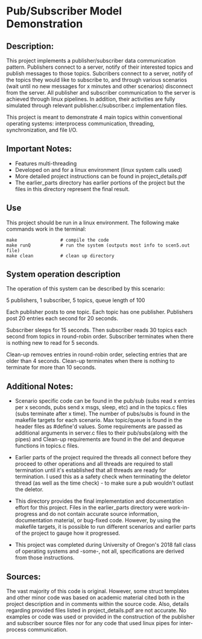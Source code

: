 # Pub/Subscriber Model Demonstration
## Description:
This project implements a publisher/subscriber data communication pattern. 
Publishers connect to a server, notify of their interested topics and 
publish messages to those topics.
Subcribers connect to a server, notify of the topics they would like
to subscribe to, and through various scenarios (wait until no new messages
for x minutes and other scenarios) disconnect from the server.
All publisher and subscriber communication to the server is achieved through
linux pipelines. In addition, their activities are fully simulated through
relevant publisher.c/subscriber.c implementation files. 

This project is meant to demonstrate 4 main topics within conventional operating
systems: interprocess communication, threading, synchronization, and file I/O.

## Important Notes:
- Features multi-threading
- Developed on and for a linux environment (linux system calls used)
- More detailed project instructions can be found in project_details.pdf
- The earlier_parts directory has earlier portions of the project but the
files in this directory represent the final result. 

## Use
This project should be run in a linux environment. The following make commands
work in the terminal:

```
make 				# compile the code
make runQ			# run the system (outputs most info to scen5.out file)
make clean			# clean up directory
```

## System operation description
The operation of this system can be described by this scenario: 

5 publishers, 1 subscriber, 5 topics, queue length of 100

Each publisher posts to one topic. Each topic has one publisher.
Publishers post 20 entries each second for 20 seconds.

Subscriber sleeps for 15 seconds.
Then subscriber reads 30 topics each second from topics in round-robin order.
Subscriber terminates when there is nothing new to read for 5 seconds.

Clean-up removes entries in round-robin order, selecting entries that are older than 4 seconds.
Clean-up terminates when there is nothing to terminate for more than 10 seconds.

## Additional Notes:
- Scenario specific code can be found in the pub/sub (subs read x entries per x
seconds, pubs send x msgs, sleep, etc) and in the topics.c files (subs 
terminate after x time). The number of pubs/subs is found in the makefile 
targets for each scenario. Max topic/queue is found in the header files
as #define'd values. Some requirements are passed as
additional arguments in server.c files to their pub/subs(along with the pipes)
and Clean-up requirements are found in the del and dequeue functions in topics.c
files.

- Earlier parts of the project required the threads all connect before 
they proceed to other operations and all threads are required to stall
termination until it's established that all threads are ready for
termination. I used this as a safety check when terminating the deletor 
thread (as well as the time check) - to make sure a pub wouldn't
outlast the deletor.

- This directory provides the final implementation and documentation effort for this
project. Files in the earlier_parts directory were work-in-progress and do not contain
accurate source information, documentation material, or bug-fixed code. However, by using
the makefile targets, it is possible to run different scenarios and earlier parts of the 
project to gauge how it progressed. 

- This project was completed during University of Oregon's 2018 fall class of 
operating systems and -some-, not all, specifications are derived from those 
instructions. 

## Sources:
The vast majority of this code is original. However, some struct templates and other
minor code was based on academic material cited both in the project description and 
in comments within the source code. Also, details regarding provided files
listed in project_details.pdf are not accurate. No examples or code was used or 
provided in the construction of the publisher and subscriber source files nor for any
code that used linux pipes for inter-process communication. 
